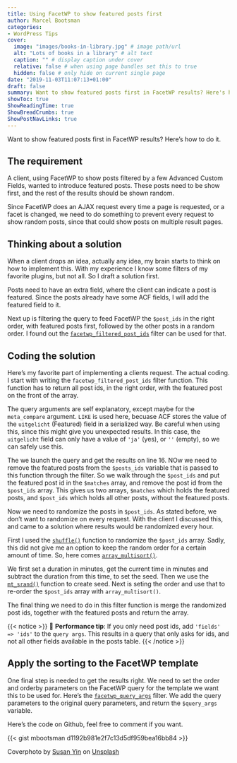 ```yaml
---
title: Using FacetWP to show featured posts first
author: Marcel Bootsman
categories:
- WordPress Tips
cover: 
  image: "images/books-in-library.jpg" # image path/url
  alt: "Lots of books in a library" # alt text
  caption: "" # display caption under cover
  relative: false # when using page bundles set this to true
  hidden: false # only hide on current single page
date: "2019-11-03T11:07:13+01:00"
draft: false
summary: Want to show featured posts first in FacetWP results? Here's how to do it.
showToc: true
ShowReadingTime: true
ShowBreadCrumbs: true
ShowPostNavLinks: true
---
```

Want to show featured posts first in FacetWP results? Here’s how to do it.

The requirement
---------------

A client, using FacetWP to show posts filtered by a few Advanced Custom Fields, wanted to introduce featured posts. These posts need to be show first, and the rest of the results should be shown random.

Since FacetWP does an AJAX request every time a page is requested, or a facet is changed, we need to do something to prevent every request to show random posts, since that could show posts on multiple result pages.

Thinking about a solution
-------------------------

When a client drops an idea, actually any idea, my brain starts to think on how to implement this. With my experience I know some filters of my favorite plugins, but not all. So I draft a solution first.

Posts need to have an extra field, where the client can indicate a post is featured. Since the posts already have some ACF fields, I will add the featured field to it.

Next up is filtering the query to feed FacetWP the `$post_ids` in the right order, with featured posts first, followed by the other posts in a random order. I found out the [`facetwp_filtered_post_ids`](https://facetwp.com/documentation/developers/querying/facetwp_filtered_post_ids) filter can be used for that.

Coding the solution
-------------------

Here’s my favorite part of implementing a clients request. The actual coding. I start with writing the `facetwp_filtered_post_ids` filter function. This function has to return all post ids, in the right order, with the featured post on the front of the array.

The query arguments are self explanatory, except maybe for the `meta_compare` argument. `LIKE` is used here, becuase ACF stores the value of the `uitgelicht` (Featured) field in a serialized way. Be careful when using this, since this might give you unexpected results. In this case, the `uitgelicht` field can only have a value of `'ja'` (yes), or `''` (empty), so we can safely use this.

The we launch the query and get the results on line 16. NOw we need to remove the featured posts from the `$posts_ids` variable that is passed to this function through the filter. So we walk through the `$post_ids` and put the featured post id in the `$matches` array, and remove the post id from the `$post_ids` array. This gives us two arrays, `$matches` which holds the featured posts, and `$post_ids` which holds all other posts, without the featured posts.

Now we need to randomize the posts in `$post_ids`. As stated before, we don’t want to randomize on every request. With the client I discussed this, and came to a solution where results would be randomized every hour.

First I used the [`shuffle()`](https://www.php.net/manual/en/function.shuffle.php) function to randomize the `$post_ids` array. Sadly, this did not give me an option to keep the random order for a certain amount of time. So, here comes [`array_multisort()`](https://www.php.net/manual/en/function.array-multisort.php).

We first set a duration in minutes, get the current time in minutes and subtract the duration from this time, to set the seed. Then we use the [`mt_srand()`](https://www.php.net/manual/en/function.mt-srand.php) function to create seed. Next is seting the order and use that to re-order the `$post_ids` array with `array_multisort()`.

The final thing we need to do in this filter function is merge the randomized post ids, together with the featured posts and return the array.

{{< notice >}}
🚀 **Performance tip**: If you only need post ids, add `'fields' => 'ids'` to the `query args`. This results in a query that only asks for ids, and not all other fields available in the posts table.
{{< /notice >}}

Apply the sorting to the FacetWP template
-----------------------------------------

One final step is needed to get the results right. We need to set the order and orderby parameters on the FacetWP query for the template we want this to be used for. Here’s the [`facetwp_query_args`](https://facetwp.com/documentation/developers/querying/facetwp_query_args/) filter. We add the query parameters to the original query parameters, and return the `$query_args` variable.

Here’s the code on Github, feel free to comment if you want.

{{< gist mbootsman d1192b981e2f7c13d5df959bea16bb84 >}}

Coverphoto by [Susan Yin](https://unsplash.com/@syinq?utm_source=unsplash&utm_medium=referral&utm_content=creditCopyText) on [Unsplash](https://unsplash.com/s/photos/library?utm_source=unsplash&utm_medium=referral&utm_content=creditCopyText)
